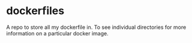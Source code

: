 # dockerfiles
A repo to store all my dockerfile in. To see individual directories for more information on a particular docker image.
